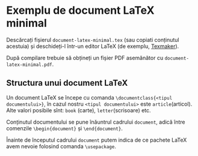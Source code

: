Exemplu de document LaTeX minimal
=================================

Descărcați fișierul `document-latex-minimal.tex` (sau copiati conținutul acestuia) și deschideți-l într-un editor LaTeX (de exemplu, [Texmaker](https://github.com/vundicind/grafice-in-latex-cu-pgf-tikz-atelier#editoare-latex)).
 
După compilare trebuie să obțineți un fișier PDF asemănător cu `document-latex-minimal.pdf`.

Structura unui document LaTeX
-----------------------------

Un document LaTeX se începe cu comanda `\documentclass{<tipul documentului>}`, în cazul nostru `<tipul documentului>` este `article`(articol). Alte valori posibile sînt: `book` (carte), `letter`(scrisoare) etc.

Conținutul documentului se pune înăuntrul cadrului `document`, adică între comenzile `\begin{document}` și `\end{document}`.

Înainte de începutul cadrului `document` putem indica de ce pachete LaTeX avem nevoie folosind comanda `\usepackage`.
